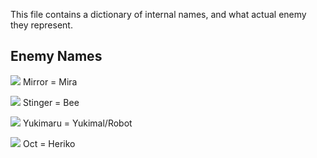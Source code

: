 This file contains a dictionary of internal names, and what actual enemy they represent.

## Enemy Names
[![](http://info.sonicretro.org/images/3/33/Mirror-spr.png)](http://info.sonicretro.org/Mirror) Mirror = Mira

[![](http://info.sonicretro.org/images/a/ad/Stinger-spr.png)](http://info.sonicretro.org/Stinger) Stinger = Bee

[![](http://info.sonicretro.org/images/0/0b/Yukimaru-spr.png)](http://info.sonicretro.org/Yukimaru) Yukimaru = Yukimal/Robot

[![](http://info.sonicretro.org/images/e/e0/Oct-spr.png)](http://info.sonicretro.org/Oct) Oct = Heriko